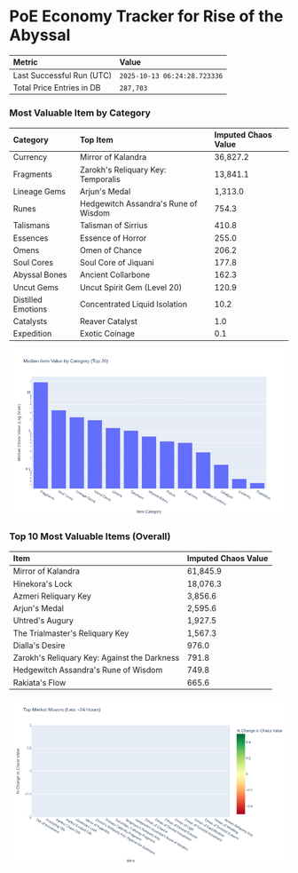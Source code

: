 # PoE Economy Tracker for Rise of the Abyssal

<!-- START_MAINTENANCE -->
| Metric | Value |
|:---|:---|
| Last Successful Run (UTC) | `2025-10-13 06:24:28.723336` |
| Total Price Entries in DB | `287,703` |

<!-- END_MAINTENANCE -->

<!-- START_DATAFRAME_DEBUG -->
<!-- END_DATAFRAME_DEBUG -->

<!-- START_CATEGORY_ANALYSIS -->
### Most Valuable Item by Category
| Category | Top Item | Imputed Chaos Value |
| :--- | :--- | :--- |
| Currency | Mirror of Kalandra | 36,827.2 |
| Fragments | Zarokh's Reliquary Key: Temporalis | 13,841.1 |
| Lineage Gems | Arjun's Medal | 1,313.0 |
| Runes | Hedgewitch Assandra's Rune of Wisdom | 754.3 |
| Talismans | Talisman of Sirrius | 410.8 |
| Essences | Essence of Horror | 255.0 |
| Omens | Omen of Chance | 206.2 |
| Soul Cores | Soul Core of Jiquani | 177.8 |
| Abyssal Bones | Ancient Collarbone | 162.3 |
| Uncut Gems | Uncut Spirit Gem (Level 20) | 120.9 |
| Distilled Emotions | Concentrated Liquid Isolation | 10.2 |
| Catalysts | Reaver Catalyst | 1.0 |
| Expedition | Exotic Coinage | 0.1 |


![Category Analysis Chart](charts/category_analysis.png)
<!-- END_ANALYSIS -->

<!-- START_ANALYSIS -->
### Top 10 Most Valuable Items (Overall)
| Item | Imputed Chaos Value |
| :--- | :--- |
| Mirror of Kalandra | 61,845.9 |
| Hinekora's Lock | 18,076.3 |
| Azmeri Reliquary Key | 3,856.6 |
| Arjun's Medal | 2,595.6 |
| Uhtred's Augury | 1,927.5 |
| The Trialmaster's Reliquary Key | 1,567.3 |
| Dialla's Desire | 976.0 |
| Zarokh's Reliquary Key: Against the Darkness | 791.8 |
| Hedgewitch Assandra's Rune of Wisdom | 749.8 |
| Rakiata's Flow | 665.6 |


![Market Movers Chart](charts/market_movers.png)
<!-- END_ANALYSIS -->
